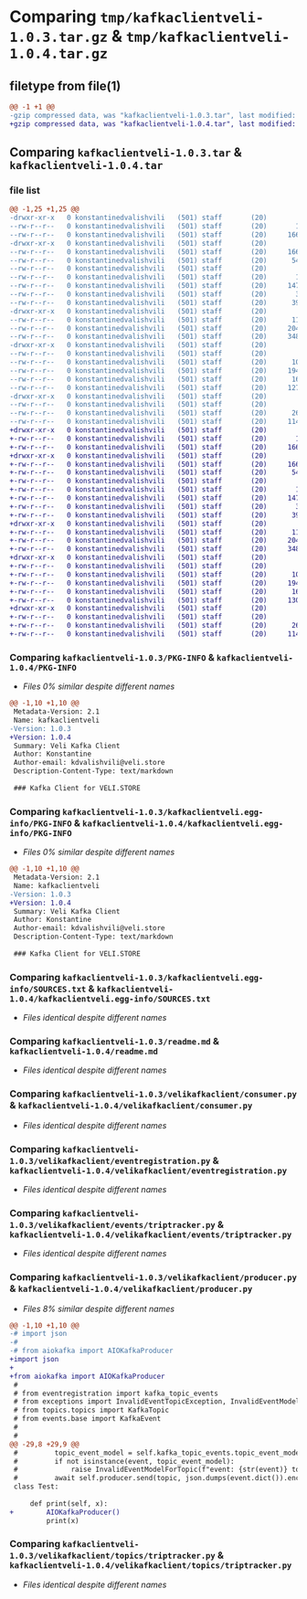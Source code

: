# Comparing `tmp/kafkaclientveli-1.0.3.tar.gz` & `tmp/kafkaclientveli-1.0.4.tar.gz`

## filetype from file(1)

```diff
@@ -1 +1 @@
-gzip compressed data, was "kafkaclientveli-1.0.3.tar", last modified: Tue Jul  4 09:22:18 2023, max compression
+gzip compressed data, was "kafkaclientveli-1.0.4.tar", last modified: Tue Jul  4 09:23:56 2023, max compression
```

## Comparing `kafkaclientveli-1.0.3.tar` & `kafkaclientveli-1.0.4.tar`

### file list

```diff
@@ -1,25 +1,25 @@
-drwxr-xr-x   0 konstantinedvalishvili   (501) staff       (20)        0 2023-07-04 09:22:18.693076 kafkaclientveli-1.0.3/
--rw-r--r--   0 konstantinedvalishvili   (501) staff       (20)       17 2023-06-22 09:34:15.000000 kafkaclientveli-1.0.3/MANIFEST.in
--rw-r--r--   0 konstantinedvalishvili   (501) staff       (20)     1663 2023-07-04 09:22:18.692973 kafkaclientveli-1.0.3/PKG-INFO
-drwxr-xr-x   0 konstantinedvalishvili   (501) staff       (20)        0 2023-07-04 09:22:18.690475 kafkaclientveli-1.0.3/kafkaclientveli.egg-info/
--rw-r--r--   0 konstantinedvalishvili   (501) staff       (20)     1663 2023-07-04 09:22:18.000000 kafkaclientveli-1.0.3/kafkaclientveli.egg-info/PKG-INFO
--rw-r--r--   0 konstantinedvalishvili   (501) staff       (20)      547 2023-07-04 09:22:18.000000 kafkaclientveli-1.0.3/kafkaclientveli.egg-info/SOURCES.txt
--rw-r--r--   0 konstantinedvalishvili   (501) staff       (20)        1 2023-07-04 09:22:18.000000 kafkaclientveli-1.0.3/kafkaclientveli.egg-info/dependency_links.txt
--rw-r--r--   0 konstantinedvalishvili   (501) staff       (20)       16 2023-07-04 09:22:18.000000 kafkaclientveli-1.0.3/kafkaclientveli.egg-info/top_level.txt
--rw-r--r--   0 konstantinedvalishvili   (501) staff       (20)     1477 2023-06-19 11:33:35.000000 kafkaclientveli-1.0.3/readme.md
--rw-r--r--   0 konstantinedvalishvili   (501) staff       (20)       38 2023-07-04 09:22:18.693104 kafkaclientveli-1.0.3/setup.cfg
--rw-r--r--   0 konstantinedvalishvili   (501) staff       (20)      398 2023-07-04 09:22:09.000000 kafkaclientveli-1.0.3/setup.py
-drwxr-xr-x   0 konstantinedvalishvili   (501) staff       (20)        0 2023-07-04 09:22:18.691584 kafkaclientveli-1.0.3/velikafkaclient/
--rw-r--r--   0 konstantinedvalishvili   (501) staff       (20)      116 2023-07-04 09:18:27.000000 kafkaclientveli-1.0.3/velikafkaclient/__init__.py
--rw-r--r--   0 konstantinedvalishvili   (501) staff       (20)     2044 2023-07-04 08:42:05.000000 kafkaclientveli-1.0.3/velikafkaclient/consumer.py
--rw-r--r--   0 konstantinedvalishvili   (501) staff       (20)     3485 2023-07-04 08:59:05.000000 kafkaclientveli-1.0.3/velikafkaclient/eventregistration.py
-drwxr-xr-x   0 konstantinedvalishvili   (501) staff       (20)        0 2023-07-04 09:22:18.692109 kafkaclientveli-1.0.3/velikafkaclient/events/
--rw-r--r--   0 konstantinedvalishvili   (501) staff       (20)        0 2023-06-19 11:33:35.000000 kafkaclientveli-1.0.3/velikafkaclient/events/__init__.py
--rw-r--r--   0 konstantinedvalishvili   (501) staff       (20)      105 2023-06-23 12:26:50.000000 kafkaclientveli-1.0.3/velikafkaclient/events/base.py
--rw-r--r--   0 konstantinedvalishvili   (501) staff       (20)     1940 2023-06-23 12:26:50.000000 kafkaclientveli-1.0.3/velikafkaclient/events/triptracker.py
--rw-r--r--   0 konstantinedvalishvili   (501) staff       (20)      160 2023-06-19 11:33:35.000000 kafkaclientveli-1.0.3/velikafkaclient/exceptions.py
--rw-r--r--   0 konstantinedvalishvili   (501) staff       (20)     1279 2023-07-04 09:22:09.000000 kafkaclientveli-1.0.3/velikafkaclient/producer.py
-drwxr-xr-x   0 konstantinedvalishvili   (501) staff       (20)        0 2023-07-04 09:22:18.692808 kafkaclientveli-1.0.3/velikafkaclient/topics/
--rw-r--r--   0 konstantinedvalishvili   (501) staff       (20)        0 2023-06-19 11:33:35.000000 kafkaclientveli-1.0.3/velikafkaclient/topics/__init__.py
--rw-r--r--   0 konstantinedvalishvili   (501) staff       (20)      263 2023-06-23 12:26:50.000000 kafkaclientveli-1.0.3/velikafkaclient/topics/topics.py
--rw-r--r--   0 konstantinedvalishvili   (501) staff       (20)     1145 2023-07-04 08:42:00.000000 kafkaclientveli-1.0.3/velikafkaclient/topics/triptracker.py
+drwxr-xr-x   0 konstantinedvalishvili   (501) staff       (20)        0 2023-07-04 09:23:56.977974 kafkaclientveli-1.0.4/
+-rw-r--r--   0 konstantinedvalishvili   (501) staff       (20)       17 2023-06-22 09:34:15.000000 kafkaclientveli-1.0.4/MANIFEST.in
+-rw-r--r--   0 konstantinedvalishvili   (501) staff       (20)     1663 2023-07-04 09:23:56.977847 kafkaclientveli-1.0.4/PKG-INFO
+drwxr-xr-x   0 konstantinedvalishvili   (501) staff       (20)        0 2023-07-04 09:23:56.976116 kafkaclientveli-1.0.4/kafkaclientveli.egg-info/
+-rw-r--r--   0 konstantinedvalishvili   (501) staff       (20)     1663 2023-07-04 09:23:56.000000 kafkaclientveli-1.0.4/kafkaclientveli.egg-info/PKG-INFO
+-rw-r--r--   0 konstantinedvalishvili   (501) staff       (20)      547 2023-07-04 09:23:56.000000 kafkaclientveli-1.0.4/kafkaclientveli.egg-info/SOURCES.txt
+-rw-r--r--   0 konstantinedvalishvili   (501) staff       (20)        1 2023-07-04 09:23:56.000000 kafkaclientveli-1.0.4/kafkaclientveli.egg-info/dependency_links.txt
+-rw-r--r--   0 konstantinedvalishvili   (501) staff       (20)       16 2023-07-04 09:23:56.000000 kafkaclientveli-1.0.4/kafkaclientveli.egg-info/top_level.txt
+-rw-r--r--   0 konstantinedvalishvili   (501) staff       (20)     1477 2023-06-19 11:33:35.000000 kafkaclientveli-1.0.4/readme.md
+-rw-r--r--   0 konstantinedvalishvili   (501) staff       (20)       38 2023-07-04 09:23:56.978007 kafkaclientveli-1.0.4/setup.cfg
+-rw-r--r--   0 konstantinedvalishvili   (501) staff       (20)      398 2023-07-04 09:23:51.000000 kafkaclientveli-1.0.4/setup.py
+drwxr-xr-x   0 konstantinedvalishvili   (501) staff       (20)        0 2023-07-04 09:23:56.976841 kafkaclientveli-1.0.4/velikafkaclient/
+-rw-r--r--   0 konstantinedvalishvili   (501) staff       (20)      116 2023-07-04 09:18:27.000000 kafkaclientveli-1.0.4/velikafkaclient/__init__.py
+-rw-r--r--   0 konstantinedvalishvili   (501) staff       (20)     2044 2023-07-04 08:42:05.000000 kafkaclientveli-1.0.4/velikafkaclient/consumer.py
+-rw-r--r--   0 konstantinedvalishvili   (501) staff       (20)     3485 2023-07-04 08:59:05.000000 kafkaclientveli-1.0.4/velikafkaclient/eventregistration.py
+drwxr-xr-x   0 konstantinedvalishvili   (501) staff       (20)        0 2023-07-04 09:23:56.977281 kafkaclientveli-1.0.4/velikafkaclient/events/
+-rw-r--r--   0 konstantinedvalishvili   (501) staff       (20)        0 2023-06-19 11:33:35.000000 kafkaclientveli-1.0.4/velikafkaclient/events/__init__.py
+-rw-r--r--   0 konstantinedvalishvili   (501) staff       (20)      105 2023-06-23 12:26:50.000000 kafkaclientveli-1.0.4/velikafkaclient/events/base.py
+-rw-r--r--   0 konstantinedvalishvili   (501) staff       (20)     1940 2023-06-23 12:26:50.000000 kafkaclientveli-1.0.4/velikafkaclient/events/triptracker.py
+-rw-r--r--   0 konstantinedvalishvili   (501) staff       (20)      160 2023-06-19 11:33:35.000000 kafkaclientveli-1.0.4/velikafkaclient/exceptions.py
+-rw-r--r--   0 konstantinedvalishvili   (501) staff       (20)     1301 2023-07-04 09:23:36.000000 kafkaclientveli-1.0.4/velikafkaclient/producer.py
+drwxr-xr-x   0 konstantinedvalishvili   (501) staff       (20)        0 2023-07-04 09:23:56.977665 kafkaclientveli-1.0.4/velikafkaclient/topics/
+-rw-r--r--   0 konstantinedvalishvili   (501) staff       (20)        0 2023-06-19 11:33:35.000000 kafkaclientveli-1.0.4/velikafkaclient/topics/__init__.py
+-rw-r--r--   0 konstantinedvalishvili   (501) staff       (20)      263 2023-06-23 12:26:50.000000 kafkaclientveli-1.0.4/velikafkaclient/topics/topics.py
+-rw-r--r--   0 konstantinedvalishvili   (501) staff       (20)     1145 2023-07-04 08:42:00.000000 kafkaclientveli-1.0.4/velikafkaclient/topics/triptracker.py
```

### Comparing `kafkaclientveli-1.0.3/PKG-INFO` & `kafkaclientveli-1.0.4/PKG-INFO`

 * *Files 0% similar despite different names*

```diff
@@ -1,10 +1,10 @@
 Metadata-Version: 2.1
 Name: kafkaclientveli
-Version: 1.0.3
+Version: 1.0.4
 Summary: Veli Kafka Client
 Author: Konstantine
 Author-email: kdvalishvili@veli.store
 Description-Content-Type: text/markdown
 
 ### Kafka Client for VELI.STORE
```

### Comparing `kafkaclientveli-1.0.3/kafkaclientveli.egg-info/PKG-INFO` & `kafkaclientveli-1.0.4/kafkaclientveli.egg-info/PKG-INFO`

 * *Files 0% similar despite different names*

```diff
@@ -1,10 +1,10 @@
 Metadata-Version: 2.1
 Name: kafkaclientveli
-Version: 1.0.3
+Version: 1.0.4
 Summary: Veli Kafka Client
 Author: Konstantine
 Author-email: kdvalishvili@veli.store
 Description-Content-Type: text/markdown
 
 ### Kafka Client for VELI.STORE
```

### Comparing `kafkaclientveli-1.0.3/kafkaclientveli.egg-info/SOURCES.txt` & `kafkaclientveli-1.0.4/kafkaclientveli.egg-info/SOURCES.txt`

 * *Files identical despite different names*

### Comparing `kafkaclientveli-1.0.3/readme.md` & `kafkaclientveli-1.0.4/readme.md`

 * *Files identical despite different names*

### Comparing `kafkaclientveli-1.0.3/velikafkaclient/consumer.py` & `kafkaclientveli-1.0.4/velikafkaclient/consumer.py`

 * *Files identical despite different names*

### Comparing `kafkaclientveli-1.0.3/velikafkaclient/eventregistration.py` & `kafkaclientveli-1.0.4/velikafkaclient/eventregistration.py`

 * *Files identical despite different names*

### Comparing `kafkaclientveli-1.0.3/velikafkaclient/events/triptracker.py` & `kafkaclientveli-1.0.4/velikafkaclient/events/triptracker.py`

 * *Files identical despite different names*

### Comparing `kafkaclientveli-1.0.3/velikafkaclient/producer.py` & `kafkaclientveli-1.0.4/velikafkaclient/producer.py`

 * *Files 8% similar despite different names*

```diff
@@ -1,10 +1,10 @@
-# import json
-#
-# from aiokafka import AIOKafkaProducer
+import json
+
+from aiokafka import AIOKafkaProducer
 #
 # from eventregistration import kafka_topic_events
 # from exceptions import InvalidEventTopicException, InvalidEventModelForTopic
 # from topics.topics import KafkaTopic
 # from events.base import KafkaEvent
 #
 #
@@ -29,8 +29,9 @@
 #         topic_event_model = self.kafka_topic_events.topic_event_models[topic]
 #         if not isinstance(event, topic_event_model):
 #             raise InvalidEventModelForTopic(f"event: {str(event)} topic model: {str(topic_event_model)}")
 #         await self.producer.send(topic, json.dumps(event.dict()).encode())
 class Test:
 
     def print(self, x):
+        AIOKafkaProducer()
         print(x)
```

### Comparing `kafkaclientveli-1.0.3/velikafkaclient/topics/triptracker.py` & `kafkaclientveli-1.0.4/velikafkaclient/topics/triptracker.py`

 * *Files identical despite different names*

